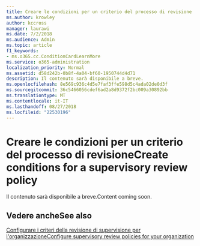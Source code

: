 ```yaml
---
title: Creare le condizioni per un criterio del processo di revisione
ms.author: krowley
author: kccross
manager: laurawi
ms.date: 7/2/2018
ms.audience: Admin
ms.topic: article
f1_keywords:
- ms.o365.cc.ConditionCardLearnMore
ms.service: o365-administration
localization_priority: Normal
ms.assetid: d58d242b-0b8f-4a04-bf60-1950744d4d71
description: Il contenuto sarà disponibile a breve.
ms.openlocfilehash: 8e569c936c4d5e7faf3ffe598d5c4ada02de0d3f
ms.sourcegitcommit: 36c5466056cdef6ad2a8d9372f2bc009a30892bb
ms.translationtype: MT
ms.contentlocale: it-IT
ms.lasthandoff: 08/27/2018
ms.locfileid: "22530196"
---
```

# <a name="create-conditions-for-a-supervisory-review-policy"></a><span data-ttu-id="532f3-103">Creare le condizioni per un criterio del processo di revisione</span><span class="sxs-lookup"><span data-stu-id="532f3-103">Create conditions for a supervisory review policy</span></span>

<span data-ttu-id="532f3-104">Il contenuto sarà disponibile a breve.</span><span class="sxs-lookup"><span data-stu-id="532f3-104">Content coming soon.</span></span>
  
## <a name="see-also"></a><span data-ttu-id="532f3-105">Vedere anche</span><span class="sxs-lookup"><span data-stu-id="532f3-105">See also</span></span>

[<span data-ttu-id="532f3-106">Configurare i criteri della revisione di supervisione per l'organizzazione</span><span class="sxs-lookup"><span data-stu-id="532f3-106">Configure supervisory review policies for your organization</span></span>](configure-supervision-policies.md)

